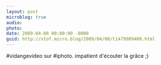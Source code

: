 ```yaml
---
layout: post
microblog: true
audio: 
photo: 
date: 2009-04-08 00:00:00 -0000
guid: http://xtof.micro.blog/2009/04/08/t1479989400.html
---
```

#vidangevideo sur #iphoto. impatient d'écouter la grâce ;)
